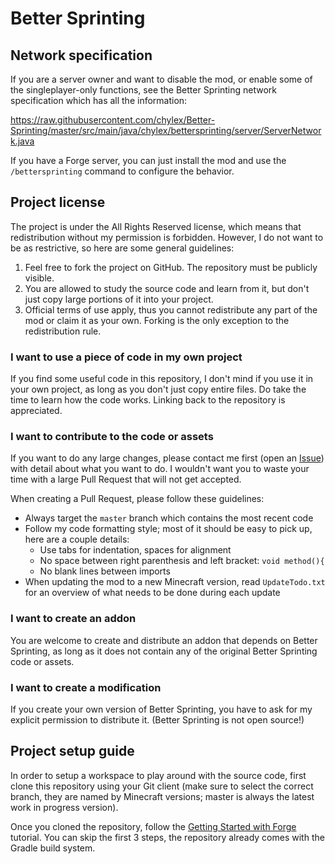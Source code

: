 Better Sprinting
================

## Network specification

If you are a server owner and want to disable the mod, or enable some of the singleplayer-only functions, see the Better Sprinting network specification which has all the information:

https://raw.githubusercontent.com/chylex/Better-Sprinting/master/src/main/java/chylex/bettersprinting/server/ServerNetwork.java

If you have a Forge server, you can just install the mod and use the `/bettersprinting` command to configure the behavior.

## Project license

The project is under the All Rights Reserved license, which means that redistribution without my permission is forbidden. However, I do not want to be as restrictive, so here are some general guidelines:

1. Feel free to fork the project on GitHub. The repository must be publicly visible.
2. You are allowed to study the source code and learn from it, but don't just copy large portions of it into your project.
3. Official terms of use apply, thus you cannot redistribute any part of the mod or claim it as your own. Forking is the only exception to the redistribution rule.

### I want to use a piece of code in my own project

If you find some useful code in this repository, I don't mind if you use it in your own project, as long as you don't just copy entire files. Do take the time to learn how the code works. Linking back to the repository is appreciated.

### I want to contribute to the code or assets

If you want to do any large changes, please contact me first (open an [Issue](https://github.com/chylex/Better-Sprinting/issues)) with detail about what you want to do. I wouldn't want you to waste your time with a large Pull Request that will not get accepted.

When creating a Pull Request, please follow these guidelines:

- Always target the `master` branch which contains the most recent code
- Follow my code formatting style; most of it should be easy to pick up, here are a couple details:
  - Use tabs for indentation, spaces for alignment
  - No space between right parenthesis and left bracket: `void method(){`
  - No blank lines between imports
- When updating the mod to a new Minecraft version, read `UpdateTodo.txt` for an overview of what needs to be done during each update

### I want to create an addon

You are welcome to create and distribute an addon that depends on Better Sprinting, as long as it does not contain any of the original Better Sprinting code or assets.

### I want to create a modification

If you create your own version of Better Sprinting, you have to ask for my explicit permission to distribute it. (Better Sprinting is not open source!)

## Project setup guide

In order to setup a workspace to play around with the source code, first clone this repository using your Git client (make sure to select the correct branch, they are named by Minecraft versions; master is always the latest work in progress version).

Once you cloned the repository, follow the [Getting Started with Forge](https://mcforge.readthedocs.io/en/latest/gettingstarted) tutorial. You can skip the first 3 steps, the repository already comes with the Gradle build system.
